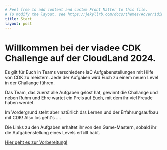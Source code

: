 ```yaml
---
# Feel free to add content and custom Front Matter to this file.
# To modify the layout, see https://jekyllrb.com/docs/themes/#overriding-theme-defaults
title: Start
layout: post
---
```


# Willkommen bei der viadee CDK Challenge auf der CloudLand 2024.

Es gilt für Euch in Teams verschiedene IaC Aufgabenstellungen mit Hilfe von CDK zu meistern. 
Jede der Aufgaben wird Euch zu einem neuen Level in der Challange führen.

Das Team, das zuerst alle Aufgaben gelöst hat, gewinnt die Challange und neben Ruhm und Ehre
wartet ein Preis auf Euch, mit dem ihr viel Freude haben werdet.

Im Vordergrund steht aber natürlich das Lernen und der Erfahrungsaufbau mit CDK!
Also los geht's ....

Die Links zu den Aufgaben erhaltet ihr von den Game-Mastern, sobald ihr die Aufgabenstellung eines Levels erfüllt habt.

[Hier geht es zur Vorbereitung!](vorbereitung)